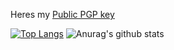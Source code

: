 Heres my [Public PGP key](https://gist.github.com/Treebug842/374931cf767a80eb7f4a0bc454ee5aa2)

[![Top Langs](https://github-readme-stats.vercel.app/api/top-langs/?username=Treebug842&hide=javascript,html)](https://github.com/anuraghazra/github-readme-stats) ![Anurag's github stats](https://github-readme-stats.vercel.app/api?username=Treebug842&show_icons=true)

